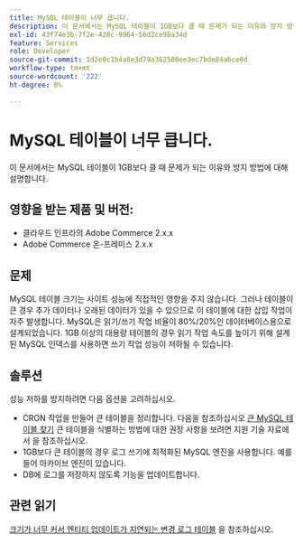 ```yaml
---
title: MySQL 테이블이 너무 큽니다.
description: 이 문서에서는 MySQL 테이블이 1GB보다 클 때 문제가 되는 이유와 방지 방법에 대해 설명합니다.
exl-id: 43f74e3b-7f2e-428c-9964-56d2ce98a34d
feature: Services
role: Developer
source-git-commit: 1d2e0c1b4a8e3d79a362500ee3ec7bde84a6ce0d
workflow-type: tm+mt
source-wordcount: '222'
ht-degree: 0%

---
```


# MySQL 테이블이 너무 큽니다.

이 문서에서는 MySQL 테이블이 1GB보다 클 때 문제가 되는 이유와 방지 방법에 대해 설명합니다.

## 영향을 받는 제품 및 버전:

* 클라우드 인프라의 Adobe Commerce 2.x.x
* Adobe Commerce 온-프레미스 2.x.x

## 문제

MySQL 테이블 크기는 사이트 성능에 직접적인 영향을 주지 않습니다. 그러나 테이블이 큰 경우 추가 데이터나 오래된 데이터가 있을 수 있으므로 이 테이블에 대한 삽입 작업이 자주 발생합니다. MySQL은 읽기/쓰기 작업 비율이 80%/20%인 데이터베이스용으로 설계되었습니다.  1GB 이상의 대용량 테이블의 경우 읽기 작업 속도를 높이기 위해 설계된 MySQL 인덱스를 사용하면 쓰기 작업 성능이 저하될 수 있습니다.

## 솔루션

성능 저하를 방지하려면 다음 옵션을 고려하십시오.

* CRON 작업을 만들어 큰 테이블을 정리합니다. 다음을 참조하십시오 [큰 MySQL 테이블 찾기](/help/how-to/general/find-large-mysql-tables.md) 큰 테이블을 식별하는 방법에 대한 권장 사항을 보려면 지원 기술 자료에서 을 참조하십시오.
* 1GB보다 큰 테이블의 경우 로그 쓰기에 최적화된 MySQL 엔진을 사용합니다. 예를 들어 아카이브 엔진이 있습니다.
* DB에 로그를 저장하지 않도록 기능을 업데이트합니다.

## 관련 읽기

[크기가 너무 커서 엔티티 업데이트가 지연되는 변경 로그 테이블](/help/troubleshooting/database/changes-in-the-database-are-not-reflected-on-the-storefront.md) 을 참조하십시오.
